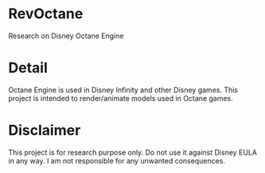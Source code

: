 # RevOctane
Research on Disney Octane Engine

Detail
======
Octane Engine is used in Disney Infinity and other Disney games.
This project is intended to render/animate models used in Octane games.


Disclaimer
==========
This project is for research purpose only. Do not use it against Disney EULA in any way. I am not responsible for any unwanted consequences. 
